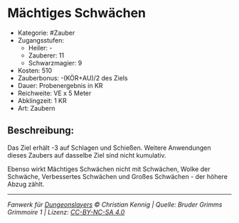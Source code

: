# Mächtiges Schwächen

- Kategorie: #Zauber
- Zugangsstufen:
  - Heiler: -
  - Zauberer: 11
  - Schwarzmagier: 9
- Kosten: 510
- Zauberbonus: -(KÖR+AU)/2 des Ziels
- Dauer: Probenergebnis in KR
- Reichweite: VE x 5 Meter
- Abklingzeit: 1 KR
- Art: Zaubern

## Beschreibung:

Das Ziel erhält -3 auf Schlagen und Schießen. Weitere Anwendungen dieses Zaubers auf dasselbe Ziel sind nicht kumulativ.

Ebenso wirkt Mächtiges Schwächen nicht mit Schwächen, Wolke der Schwäche, Verbessertes Schwächen und Großes Schwächen - der höhere Abzug zählt.

---

_Fanwerk für [Dungeonslayers](https://www.dungeonslayers.net/) © Christian Kennig | Quelle: Bruder Grimms Grimmoire 1 | Lizenz: [CC-BY-NC-SA 4.0](https://creativecommons.org/licenses/by-nc-sa/4.0/deed.de)_
